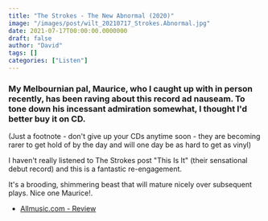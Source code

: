 ```yaml
---
title: "The Strokes - The New Abnormal (2020)"
image: "/images/post/wilt_20210717_Strokes.Abnormal.jpg"
date: 2021-07-17T00:00:00.0000000
draft: false
author: "David"
tags: []
categories: ["Listen"]
---
```

### My Melbournian pal, Maurice, who I caught up with in person recently, has been raving about this record ad nauseam. To tone down his incessant admiration somewhat, I thought I'd better buy it on CD.

 (Just a footnote - don't give up your CDs anytime soon - they are becoming rarer to get hold of by the day and will one day be as hard to get as vinyl)

 I haven't really listened to The Strokes post "This Is It" (their sensational debut record) and this is a fantastic re-engagement. 

 It's a brooding, shimmering beast that will mature nicely over subsequent plays. Nice one Maurice!.

-  [Allmusic.com - Review](https://www.allmusic.com/album/the-new-abnormal-mw0003357997)